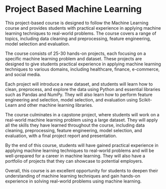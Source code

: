 # Project Based Machine Learning

This project-based course is designed to follow the Machine Learning course and provides students with practical experience in applying machine learning techniques to real-world problems. The course covers a range of topics, including data cleaning and preprocessing, feature engineering, model selection and evaluation.

The course consists of 25-30 hands-on projects, each focusing on a specific machine learning problem and dataset. These projects are designed to give students practical experience in applying machine learning techniques to various domains, including healthcare, finance, e-commerce, and social media.

Each project will introduce a new dataset, and students will learn how to clean, preprocess, and explore the data using Python and essential libraries such as Pandas and NumPy. They will also learn how to perform feature engineering and selection, model selection, and evaluation using Scikit-Learn and other machine learning libraries.

The course culminates in a capstone project, where students will work on a real-world machine learning problem using a large dataset. They will apply all the skills they have learned throughout the course, including data cleaning, preprocessing, feature engineering, model selection, and evaluation, with a final project report and presentation.

By the end of this course, students will have gained practical experience in applying machine learning techniques to real-world problems and will be well-prepared for a career in machine learning. They will also have a portfolio of projects that they can showcase to potential employers.

Overall, this course is an excellent opportunity for students to deepen their understanding of machine learning techniques and gain hands-on experience in solving real-world problems using machine learning.
